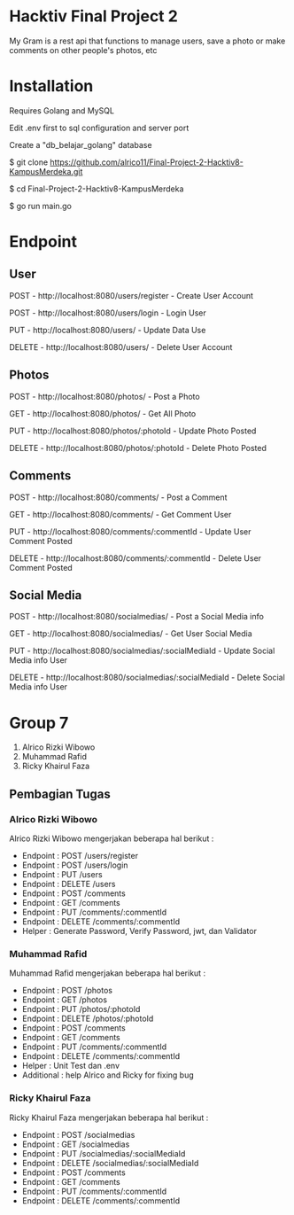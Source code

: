 # Hacktiv Final Project 2
My Gram is a rest api that functions to manage users, save a photo or make comments on other people's photos, etc

# Installation
Requires Golang and MySQL

Edit .env first to sql configuration and server port

Create a "db_belajar_golang" database


$ git clone https://github.com/alrico11/Final-Project-2-Hacktiv8-KampusMerdeka.git

$ cd Final-Project-2-Hacktiv8-KampusMerdeka

$ go run main.go

# Endpoint
## User
POST	  - http://localhost:8080/users/register	      - Create User Account

POST	  - http://localhost:8080/users/login	          - Login User

PUT	    - http://localhost:8080/users/		            - Update Data Use

DELETE	- http://localhost:8080/users/		            - Delete User Account

## Photos
POST  	- http://localhost:8080/photos/		            - Post a Photo

GET	    - http://localhost:8080/photos/		            - Get All Photo

PUT	    - http://localhost:8080/photos/:photoId	      - Update Photo Posted

DELETE	- http://localhost:8080/photos/:photoId	      - Delete Photo Posted

## Comments

POST  	- http://localhost:8080/comments/		            - Post a Comment

GET	    - http://localhost:8080/comments/		            - Get Comment User

PUT	    - http://localhost:8080/comments/:commentId	    - Update User Comment Posted

DELETE	- http://localhost:8080/comments/:commentId	    - Delete User Comment Posted

## Social Media

POST	  - http://localhost:8080/socialmedias/			          - Post a Social Media info

GET	    - http://localhost:8080/socialmedias/			          - Get User Social Media

PUT	    - http://localhost:8080/socialmedias/:socialMediaId	- Update Social Media info User

DELETE	- http://localhost:8080/socialmedias/:socialMediaId	- Delete Social Media info User

# Group 7
1. Alrico Rizki Wibowo
2. Muhammad Rafid
3. Ricky Khairul Faza

## Pembagian Tugas
### Alrico Rizki Wibowo
Alrico Rizki Wibowo mengerjakan beberapa hal berikut :
- Endpoint : POST /users/register
- Endpoint : POST /users/login
- Endpoint : PUT /users
- Endpoint : DELETE /users
- Endpoint : POST /comments
- Endpoint : GET /comments
- Endpoint : PUT /comments/:commentId
- Endpoint : DELETE /comments/:commentId
- Helper : Generate Password, Verify Password, jwt, dan Validator

### Muhammad Rafid
Muhammad Rafid mengerjakan beberapa hal berikut :
- Endpoint	: POST /photos
- Endpoint	: GET /photos
- Endpoint	: PUT /photos/:photoId
- Endpoint	: DELETE /photos/:photoId
- Endpoint	: POST /comments
- Endpoint	: GET /comments
- Endpoint	: PUT /comments/:commentId
- Endpoint	: DELETE /comments/:commentId
- Helper	: Unit Test dan .env
- Additional	: help Alrico and Ricky for fixing bug

### Ricky Khairul Faza
Ricky Khairul Faza mengerjakan beberapa hal berikut :
- Endpoint	: POST /socialmedias
- Endpoint	: GET /socialmedias
- Endpoint	: PUT /socialmedias/:socialMediaId
- Endpoint	: DELETE /socialmedias/:socialMediaId
- Endpoint	: POST /comments
- Endpoint	: GET /comments
- Endpoint	: PUT /comments/:commentId
- Endpoint	: DELETE /comments/:commentId

